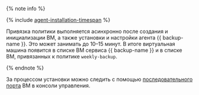 {% note info %}

{% include [agent-installation-timespan](../../../_includes/backup/agent-installation-timespan.md) %}

Привязка политики выполняется асинхронно после создания и инициализации ВМ, а также установки и настройки агента {{ backup-name }}. Это может занимать до 10–15 минут. В итоге виртуальная машина появится в списке ВМ сервиса {{ backup-name }} и в списке ВМ, привязанных к политике `weekly-backup`.

{% endnote %}

За процессом установки можно следить с помощью [последовательного порта](../../../compute/operations/vm-info/get-serial-port-output.md) ВМ в консоли управления.